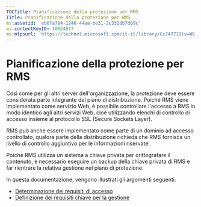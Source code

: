 ```yaml
---
TOCTitle: Pianificazione della protezione per RMS
Title: Pianificazione della protezione per RMS
ms:assetid: 'eb0fa784-1246-44aa-be31-2c332db7d09c'
ms:contentKeyID: 18824817
ms:mtpsurl: 'https://technet.microsoft.com/it-it/library/Cc747719(v=WS.10)'
---
```


Pianificazione della protezione per RMS
=======================================

Così come per gli altri server dell'organizzazione, la protezione deve essere considerata parte integrante del piano di distribuzione. Poiché RMS viene implementato come servizio Web, è possibile controllare l'accesso a RMS in modo identico agli altri servizi Web, cioè utilizzando elenchi di controllo di accesso insieme al protocollo SSL (Secure Sockets Layer).

RMS può anche essere implementato come parte di un dominio ad accesso controllato, qualora parte della distribuzione richieda che RMS fornisca un livello di controllo aggiuntivo per le informazioni riservate.

Poiché RMS utilizza un sistema a chiave privata per crittografare il contenuto, è necessario eseguire un backup della chiave privata di RMS e far rientrare la relativa gestione nel piano di protezione.

In questa documentazione, vengono illustrati gli argomenti seguenti:

-   [Determinazione dei requisiti di accesso](https://technet.microsoft.com/eb2ce9a5-0430-4811-bd40-4a94a84426a8)
-   [Definizione dei requisiti chiave per la gestione](https://technet.microsoft.com/f0e08fb8-bf5e-4278-a09f-daa57696e786)
